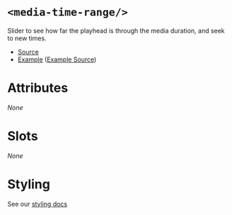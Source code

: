 # `<media-time-range/>`

Slider to see how far the playhead is through the media duration, and seek to new times.

- [Source](../src/js/media-time-range.js)
- [Example](https://media-chrome.mux.dev/examples/control-elements/media-time-range.html) ([Example Source](../examples/control-elements/media-time-range.html))

# Attributes

_None_

# Slots

_None_

# Styling

See our [styling docs](./styling.md#Ranges)

